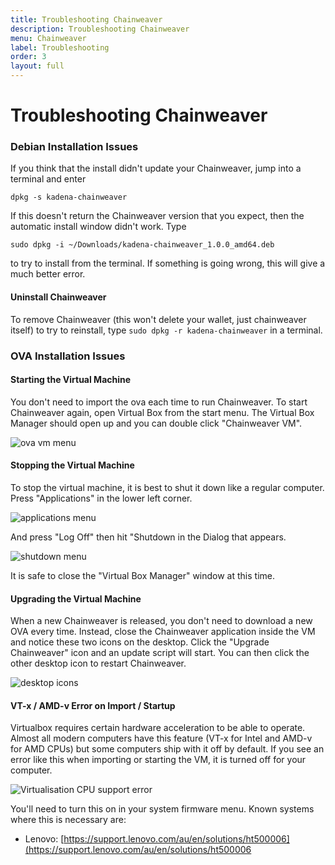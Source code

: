```yaml
---
title: Troubleshooting Chainweaver
description: Troubleshooting Chainweaver
menu: Chainweaver
label: Troubleshooting
order: 3
layout: full
---
```


# Troubleshooting Chainweaver

### Debian Installation Issues

If you think that the install didn't update your Chainweaver, jump into a
terminal and enter

`dpkg -s kadena-chainweaver`

If this doesn't return the Chainweaver version that you expect, then the
automatic install window didn't work. Type

`sudo dpkg -i ~/Downloads/kadena-chainweaver_1.0.0_amd64.deb`

to try to install from the terminal. If something is going wrong, this will give
a much better error.

#### Uninstall Chainweaver

To remove Chainweaver (this won't delete your wallet, just chainweaver itself)
to try to reinstall, type `sudo dpkg -r kadena-chainweaver` in a terminal.

### OVA Installation Issues

#### Starting the Virtual Machine

You don't need to import the ova each time to run Chainweaver. To start
Chainweaver again, open Virtual Box from the start menu. The Virtual Box Manager
should open up and you can double click "Chainweaver VM".

![ova vm menu](/assets/docs/ova_startvm.png)

#### Stopping the Virtual Machine

To stop the virtual machine, it is best to shut it down like a regular computer.
Press "Applications" in the lower left corner.

![applications menu](/assets/docs/ova_menu.png)

And press "Log Off" then hit "Shutdown in the Dialog that appears.

![shutdown menu](/assets/docs/ova_shutdown.png)

It is safe to close the "Virtual Box Manager" window at this time.

#### Upgrading the Virtual Machine

When a new Chainweaver is released, you don't need to download a new OVA every
time. Instead, close the Chainweaver application inside the VM and notice these
two icons on the desktop. Click the "Upgrade Chainweaver" icon and an update
script will start. You can then click the other desktop icon to restart
Chainweaver.

![desktop icons](/assets/docs/ova_desktop.png)

#### VT-x / AMD-v Error on Import / Startup

Virtualbox requires certain hardware acceleration to be able to operate. Almost
all modern computers have this feature (VT-x for Intel and AMD-v for AMD CPUs)
but some computers ship with it off by default. If you see an error like this
when importing or starting the VM, it is turned off for your computer.

![Virtualisation CPU support error](/assets/docs/ova_vtx_error.jpg)

You'll need to turn this on in your system firmware menu. Known systems where
this is necessary are:

- Lenovo:
  [https://support.lenovo.com/au/en/solutions/ht500006](https://support.lenovo.com/au/en/solutions/ht500006
